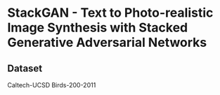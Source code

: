 # StackGAN - Text to Photo-realistic Image Synthesis with Stacked Generative Adversarial Networks
## Dataset
  Caltech-UCSD Birds-200-2011
